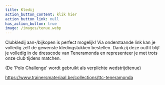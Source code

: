 ```yaml
---
title: Kledij
action_button_content: klik hier
action_button_link: null
has_action_button: true
image: /images/tenue.webp
---
```

C﻿lubkledij aan-/bijkopen is perfect mogelijk! Via onderstaande link kan je volledig zelf de gewenste kledingstukken bestellen. Dankzij deze outfit blijf je volledig in de dresscode van Teneramonda en representeer je met trots onze club tijdens matchen. 

(﻿De 'Polo Challenge' wordt gebruikt als verplichte wedstrijdtenue)

https://www.trainersmateriaal.be/collections/ttc-teneramonda